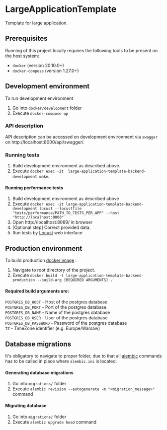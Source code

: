 # LargeApplicationTemplate

Template for large application.

## Prerequisites

Running of this project locally requires the following tools to be
present on the host system:

* `docker` (version 20.10.0+)
* `docker-compose` (version 1.27.0+)

## Development environment

To run development environment
1. Go into `docker/development` folder
2. Execute `docker-compose up`

### API description

API description can be accessed on development environment via `swagger` on 
http://localhost:8000/api/swagger/.

### Running tests

1. Build development environment as described above.
2. Execute `docker exec -it  large-application-template-backend-development make`.

#### Running performance tests

1. Build development environment as described above
2. Execute `docker exec -it large-application-template-backend-development locust --locustfile "tests/performance/PATH_TO_TESTS_PER_APP" --host "http://localhost:8000"`
3. Open http://localhost:8089/ in browser
4. [Optional step] Correct provided data.
5. Run tests by [Locust](https://locust.io/) web interface

## Production environment

To build production
[docker image](https://docs.docker.com/engine/reference/commandline/images/)
:

1. Navigate to root directory of the project.
2. Execute `docker build -t large-application-template-backend-production --build-arg {REQUIRED ARGUMENTS} .`

#### Required build arguments are:
`POSTGRES_DB_HOST` - Host of the postgres database  
`POSTGRES_DB_PORT` - Port of the postgres database  
`POSTGRES_DB_NAME` - Name of the postgres database  
`POSTGRES_DB_USER` - User of the postgres database  
`POSTGRES_DB_PASSWORD` - Password of the postgres database  
`TZ` - TimeZone identifier (e.g. Europe/Warsaw)  

## Database migrations

It's obligatory to navigate to proper folder,
due to that all
[alembic](https://alembic.sqlalchemy.org/en/latest/) commands
has to be called in place where `alembic.ini` is located.

#### Generating database migrations

1. Go into `migrations/` folder
2. Execute `alembic revision --autogenerate -m "<migration_message>"` command

#### Migrating database

1. Go into `migrations/` folder
2. Execute `alembic upgrade head` command
